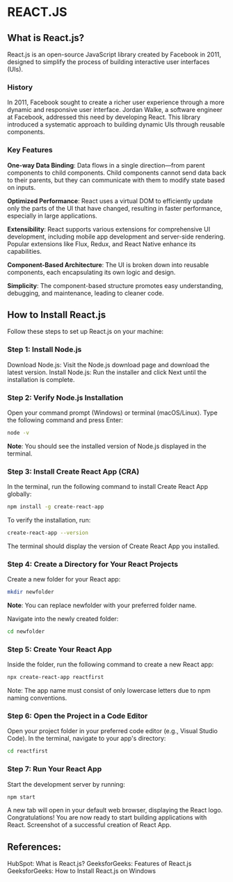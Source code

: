 # REACT.JS

## What is React.js?
React.js is an open-source JavaScript library created by Facebook in 2011, designed to simplify the process of building interactive user interfaces (UIs).

### History
In 2011, Facebook sought to create a richer user experience through a more dynamic and responsive user interface. Jordan Walke, a software engineer at Facebook, addressed this need by developing React. This library introduced a systematic approach to building dynamic UIs through reusable components.

### Key Features
**One-way Data Binding**: Data flows in a single direction—from parent components to child components. Child components cannot send data back to their parents, but they can communicate with them to modify state based on inputs.

**Optimized Performance**: React uses a virtual DOM to efficiently update only the parts of the UI that have changed, resulting in faster performance, especially in large applications.

**Extensibility**: React supports various extensions for comprehensive UI development, including mobile app development and server-side rendering. Popular extensions like Flux, Redux, and React Native enhance its capabilities.

**Component-Based Architecture**: The UI is broken down into reusable components, each encapsulating its own logic and design.

**Simplicity**: The component-based structure promotes easy understanding, debugging, and maintenance, leading to cleaner code.

## How to Install React.js
Follow these steps to set up React.js on your machine:

### Step 1: Install Node.js
Download Node.js: Visit the Node.js download page and download the latest version.
Install Node.js: Run the installer and click Next until the installation is complete.

### Step 2: Verify Node.js Installation
Open your command prompt (Windows) or terminal (macOS/Linux).
Type the following command and press Enter:
```bash
node -v
```
**Note**: You should see the installed version of Node.js displayed in the terminal.

### Step 3: Install Create React App (CRA)
In the terminal, run the following command to install Create React App globally:
```bash
npm install -g create-react-app
```
To verify the installation, run:
```bash
create-react-app --version
```
The terminal should display the version of Create React App you installed.

### Step 4: Create a Directory for Your React Projects
Create a new folder for your React app:
```bash
mkdir newfolder
```
**Note**: You can replace newfolder with your preferred folder name.

Navigate into the newly created folder:
```bash
cd newfolder
```

### Step 5: Create Your React App
Inside the folder, run the following command to create a new React app:
```bash
npx create-react-app reactfirst
```
Note: The app name must consist of only lowercase letters due to npm naming conventions.

### Step 6: Open the Project in a Code Editor
Open your project folder in your preferred code editor (e.g., Visual Studio Code).
In the terminal, navigate to your app's directory:
```bash
cd reactfirst
```
### Step 7: Run Your React App
Start the development server by running:
```bash
npm start
```
A new tab will open in your default web browser, displaying the React logo. Congratulations! You are now ready to start building applications with React.
Screenshot of a successful creation of React App.

## References:
HubSpot: What is React.js?
GeeksforGeeks: Features of React.js
GeeksforGeeks: How to Install React.js on Windows
